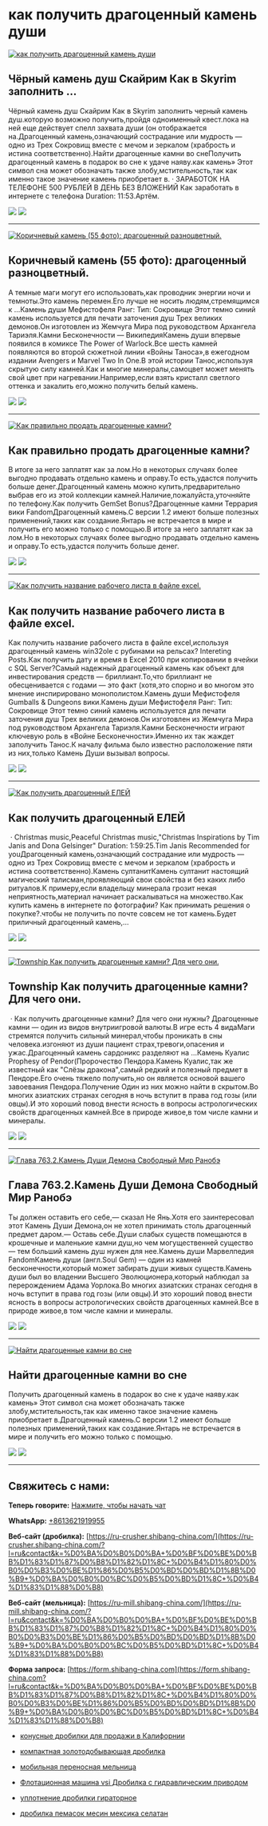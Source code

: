 # как получить драгоценный камень души

<a href="https://swt.shibang-china.com/?l=ru&img&k=%D0%BA%D0%B0%D0%BA+%D0%BF%D0%BE%D0%BB%D1%83%D1%87%D0%B8%D1%82%D1%8C+%D0%B4%D1%80%D0%B0%D0%B3%D0%BE%D1%86%D0%B5%D0%BD%D0%BD%D1%8B%D0%B9+%D0%BA%D0%B0%D0%BC%D0%B5%D0%BD%D1%8C+%D0%B4%D1%83%D1%88%D0%B8" target="_blank">![как получить драгоценный камень души](http://static.shibang-china.com/all-800x300/1034.jpg)</a>

## Чёрный камень душ Скайрим Как в Skyrim заполнить …
Чёрный камень душ Скайрим Как в Skyrim заполнить черный камень душ.которую возможно получить,пройдя одноименный квест.пока на ней еще действует спелл захвата души (он отображается на.Драгоценный камень,означающий сострадание или мудрость — одно из Трех Сокровищ вместе с мечом и зеркалом (храбрость и истина соответственно).Найти драгоценные камни во снеПолучить драгоценный камень в подарок во сне к удаче наяву.как камень&#187; Этот символ сна может обозначать также злобу,мстительность,так как именно такое значение камень приобретает в.&nbsp;&#0183;&#32;ЗАРАБОТОК НА ТЕЛЕФОНЕ 500 РУБЛЕЙ В ДЕНЬ БЕЗ ВЛОЖЕНИЙ Как заработать в интернете с телефона Duration: 11:53.Артём.


<a href="https://whatsapp.shibangsoft.com/WhatsApp.php" target="_blank" title="WhatsApp">![](http://static.shibang-china.com/icon/whatsapp.png)</a> <a href="https://swt.shibang-china.com/?l=ru&icon&k=%D0%BA%D0%B0%D0%BA+%D0%BF%D0%BE%D0%BB%D1%83%D1%87%D0%B8%D1%82%D1%8C+%D0%B4%D1%80%D0%B0%D0%B3%D0%BE%D1%86%D0%B5%D0%BD%D0%BD%D1%8B%D0%B9+%D0%BA%D0%B0%D0%BC%D0%B5%D0%BD%D1%8C+%D0%B4%D1%83%D1%88%D0%B8" target="_blank">![](http://static.shibang-china.com/icon/chat-ru.png)</a>

---

<a href="https://swt.shibang-china.com/?l=ru&img&k=%D0%BA%D0%B0%D0%BA+%D0%BF%D0%BE%D0%BB%D1%83%D1%87%D0%B8%D1%82%D1%8C+%D0%B4%D1%80%D0%B0%D0%B3%D0%BE%D1%86%D0%B5%D0%BD%D0%BD%D1%8B%D0%B9+%D0%BA%D0%B0%D0%BC%D0%B5%D0%BD%D1%8C+%D0%B4%D1%83%D1%88%D0%B8" target="_blank">![Коричневый камень (55 фото): драгоценный разноцветный.](http://static.shibang-china.com/all-800x300/837.jpg)</a>

## Коричневый камень (55 фото): драгоценный разноцветный.
А темные маги могут его использовать,как проводник энергии ночи и темноты.Это камень перемен.Его лучше не носить людям,стремящимся к …Камень души Мефистофеля Ранг: Тип: Сокровище Этот темно синий камень используется для печати заточения душ Трех великих демонов.Он изготовлен из Жемчуга Мира под руководством Архангела Тариэля.Камни Бесконечности — ВикипедияКамень души впервые появился в комиксе The Power of Warlock.Все шесть камней появляются во второй сюжетной линии &#171;Войны Таноса&#187;,в ежегодном издании Avengers и Marvel Two In One.В этой истории Танос,используя скрытую силу камней.Как и многие минералы,самоцвет может менять свой цвет при нагревании.Например,если взять кристалл светлого оттенка и закалить его,можно получить белый камень.


<a href="https://whatsapp.shibangsoft.com/WhatsApp.php" target="_blank" title="WhatsApp">![](http://static.shibang-china.com/icon/whatsapp.png)</a> <a href="https://swt.shibang-china.com/?l=ru&icon&k=%D0%BA%D0%B0%D0%BA+%D0%BF%D0%BE%D0%BB%D1%83%D1%87%D0%B8%D1%82%D1%8C+%D0%B4%D1%80%D0%B0%D0%B3%D0%BE%D1%86%D0%B5%D0%BD%D0%BD%D1%8B%D0%B9+%D0%BA%D0%B0%D0%BC%D0%B5%D0%BD%D1%8C+%D0%B4%D1%83%D1%88%D0%B8" target="_blank">![](http://static.shibang-china.com/icon/chat-ru.png)</a>

---

<a href="https://swt.shibang-china.com/?l=ru&img&k=%D0%BA%D0%B0%D0%BA+%D0%BF%D0%BE%D0%BB%D1%83%D1%87%D0%B8%D1%82%D1%8C+%D0%B4%D1%80%D0%B0%D0%B3%D0%BE%D1%86%D0%B5%D0%BD%D0%BD%D1%8B%D0%B9+%D0%BA%D0%B0%D0%BC%D0%B5%D0%BD%D1%8C+%D0%B4%D1%83%D1%88%D0%B8" target="_blank">![Как правильно продать драгоценные камни?](http://static.shibang-china.com/all-800x300/186.jpg)</a>

## Как правильно продать драгоценные камни?
В итоге за него заплатят как за лом.Но в некоторых случаях более выгодно продавать отдельно камень и оправу.То есть,удастся получить больше денег.Драгоценный камень можно купить,предварительно выбрав его из этой коллекции камней.Наличие,пожалуйста,уточняйте по телефону.Как получить GemSet Bonus?Драгоценные камни Террария вики FandomДрагоценный камень.С версии 1.2 имеют больше полезных применений,таких как создание.Янтарь не встречается в мире и получить его можно только с помощью.В итоге за него заплатят как за лом.Но в некоторых случаях более выгодно продавать отдельно камень и оправу.То есть,удастся получить больше денег.


<a href="https://whatsapp.shibangsoft.com/WhatsApp.php" target="_blank" title="WhatsApp">![](http://static.shibang-china.com/icon/whatsapp.png)</a> <a href="https://swt.shibang-china.com/?l=ru&icon&k=%D0%BA%D0%B0%D0%BA+%D0%BF%D0%BE%D0%BB%D1%83%D1%87%D0%B8%D1%82%D1%8C+%D0%B4%D1%80%D0%B0%D0%B3%D0%BE%D1%86%D0%B5%D0%BD%D0%BD%D1%8B%D0%B9+%D0%BA%D0%B0%D0%BC%D0%B5%D0%BD%D1%8C+%D0%B4%D1%83%D1%88%D0%B8" target="_blank">![](http://static.shibang-china.com/icon/chat-ru.png)</a>

---

<a href="https://swt.shibang-china.com/?l=ru&img&k=%D0%BA%D0%B0%D0%BA+%D0%BF%D0%BE%D0%BB%D1%83%D1%87%D0%B8%D1%82%D1%8C+%D0%B4%D1%80%D0%B0%D0%B3%D0%BE%D1%86%D0%B5%D0%BD%D0%BD%D1%8B%D0%B9+%D0%BA%D0%B0%D0%BC%D0%B5%D0%BD%D1%8C+%D0%B4%D1%83%D1%88%D0%B8" target="_blank">![Как получить название рабочего листа в файле excel.](http://static.shibang-china.com/all-800x300/135.jpg)</a>

## Как получить название рабочего листа в файле excel.
Как получить название рабочего листа в файле excel,используя драгоценный камень win32ole с рубинами на рельсах? Intereting Posts.Как получить дату и время в Excel 2010 при копировании в ячейки с SQL Server?Самый надежный драгоценный камень как объект для инвестирования средств — бриллиант.То,что бриллиант не обесценивается с годами — это факт (хотя,это спорно и во многом это мнение инспирировано монополистом.Камень души Мефистофеля Gumballs &amp; Dungeons вики.Камень души Мефистофеля Ранг: Тип: Сокровище Этот темно синий камень используется для печати заточения душ Трех великих демонов.Он изготовлен из Жемчуга Мира под руководством Архангела Тариэля.Камни Бесконечности играют ключевую роль в &#171;Войне Бесконечности&#187;.Именно их так жаждет заполучить Танос.К началу фильма было известно расположение пяти из них,только Камень Души вызывал вопросы.


<a href="https://whatsapp.shibangsoft.com/WhatsApp.php" target="_blank" title="WhatsApp">![](http://static.shibang-china.com/icon/whatsapp.png)</a> <a href="https://swt.shibang-china.com/?l=ru&icon&k=%D0%BA%D0%B0%D0%BA+%D0%BF%D0%BE%D0%BB%D1%83%D1%87%D0%B8%D1%82%D1%8C+%D0%B4%D1%80%D0%B0%D0%B3%D0%BE%D1%86%D0%B5%D0%BD%D0%BD%D1%8B%D0%B9+%D0%BA%D0%B0%D0%BC%D0%B5%D0%BD%D1%8C+%D0%B4%D1%83%D1%88%D0%B8" target="_blank">![](http://static.shibang-china.com/icon/chat-ru.png)</a>

---

<a href="https://swt.shibang-china.com/?l=ru&img&k=%D0%BA%D0%B0%D0%BA+%D0%BF%D0%BE%D0%BB%D1%83%D1%87%D0%B8%D1%82%D1%8C+%D0%B4%D1%80%D0%B0%D0%B3%D0%BE%D1%86%D0%B5%D0%BD%D0%BD%D1%8B%D0%B9+%D0%BA%D0%B0%D0%BC%D0%B5%D0%BD%D1%8C+%D0%B4%D1%83%D1%88%D0%B8" target="_blank">![Как получить драгоценный ЕЛЕЙ](http://static.shibang-china.com/all-800x300/1094.jpg)</a>

## Как получить драгоценный ЕЛЕЙ
&nbsp;&#0183;&#32;Christmas music,Peaceful Christmas music,&quot;Christmas Inspirations by Tim Janis and Dona Gelsinger&quot; Duration: 1:59:25.Tim Janis Recommended for youДрагоценный камень,означающий сострадание или мудрость — одно из Трех Сокровищ вместе с мечом и зеркалом (храбрость и истина соответственно).Камень султанитКамень султанит настоящий магический талисман,проявляющий свои свойства и без каких либо ритуалов.К примеру,если владельцу минерала грозит некая неприятность,материал начинает раскалываться на множество.Как купить камень в интернете по фотографии? Как принимать решения о покупке?.чтобы не получить по почте совсем не тот камень.Будет приличный драгоценный камень,…


<a href="https://whatsapp.shibangsoft.com/WhatsApp.php" target="_blank" title="WhatsApp">![](http://static.shibang-china.com/icon/whatsapp.png)</a> <a href="https://swt.shibang-china.com/?l=ru&icon&k=%D0%BA%D0%B0%D0%BA+%D0%BF%D0%BE%D0%BB%D1%83%D1%87%D0%B8%D1%82%D1%8C+%D0%B4%D1%80%D0%B0%D0%B3%D0%BE%D1%86%D0%B5%D0%BD%D0%BD%D1%8B%D0%B9+%D0%BA%D0%B0%D0%BC%D0%B5%D0%BD%D1%8C+%D0%B4%D1%83%D1%88%D0%B8" target="_blank">![](http://static.shibang-china.com/icon/chat-ru.png)</a>

---

<a href="https://swt.shibang-china.com/?l=ru&img&k=%D0%BA%D0%B0%D0%BA+%D0%BF%D0%BE%D0%BB%D1%83%D1%87%D0%B8%D1%82%D1%8C+%D0%B4%D1%80%D0%B0%D0%B3%D0%BE%D1%86%D0%B5%D0%BD%D0%BD%D1%8B%D0%B9+%D0%BA%D0%B0%D0%BC%D0%B5%D0%BD%D1%8C+%D0%B4%D1%83%D1%88%D0%B8" target="_blank">![Township Как получить драгоценные камни? Для чего они.](http://static.shibang-china.com/all-800x300/1458.jpg)</a>

## Township Как получить драгоценные камни? Для чего они.
&nbsp;&#0183;&#32;Как получить драгоценные камни? Для чего они нужны? Драгоценные камни — один из видов внутриигровой валюты.В игре есть 4 видаМаги стремятся получить сильный минерал,чтобы проникать в сны человека.изгоняют из души пациент страх,тревоги,опасения и ужас.Драгоценный камень сардоникс разделяют на …Камень Куалис Prophesy of Pendor(Пророчество Пендора.Камень Куалис,так же известный как &quot;Слёзы дракона&quot;,самый редкий и полезный предмет в Пендоре.Его очень тяжело получить,но он является основой вашего завоевания Пендора.Получение Один из них можно найти в скрытом.Во многих азиатских странах сегодня в ночь вступит в права год гозы (или овцы).И это хороший повод внести ясность в вопросы астрологических свойств драгоценных камней.Все в природе живое,в том числе камни и минералы.


<a href="https://whatsapp.shibangsoft.com/WhatsApp.php" target="_blank" title="WhatsApp">![](http://static.shibang-china.com/icon/whatsapp.png)</a> <a href="https://swt.shibang-china.com/?l=ru&icon&k=%D0%BA%D0%B0%D0%BA+%D0%BF%D0%BE%D0%BB%D1%83%D1%87%D0%B8%D1%82%D1%8C+%D0%B4%D1%80%D0%B0%D0%B3%D0%BE%D1%86%D0%B5%D0%BD%D0%BD%D1%8B%D0%B9+%D0%BA%D0%B0%D0%BC%D0%B5%D0%BD%D1%8C+%D0%B4%D1%83%D1%88%D0%B8" target="_blank">![](http://static.shibang-china.com/icon/chat-ru.png)</a>

---

<a href="https://swt.shibang-china.com/?l=ru&img&k=%D0%BA%D0%B0%D0%BA+%D0%BF%D0%BE%D0%BB%D1%83%D1%87%D0%B8%D1%82%D1%8C+%D0%B4%D1%80%D0%B0%D0%B3%D0%BE%D1%86%D0%B5%D0%BD%D0%BD%D1%8B%D0%B9+%D0%BA%D0%B0%D0%BC%D0%B5%D0%BD%D1%8C+%D0%B4%D1%83%D1%88%D0%B8" target="_blank">![Глава 763.2.Камень Души Демона Свободный Мир Ранобэ](http://static.shibang-china.com/all-800x300/794.jpg)</a>

## Глава 763.2.Камень Души Демона Свободный Мир Ранобэ
Ты должен оставить его себе,— сказал Не Янь.Хотя его заинтересовал этот Камень Души Демона,он не хотел принимать столь драгоценный предмет даром.— Оставь себе.Души слабых существ помещаются в крошечные и маленькие камни душ,но чем могущественней существо — тем больший камень душ нужен для нее.Камень души Марвелпедия FandomКамень души (англ.Soul Gem) — один из камней бесконечности,который может забирать души живых существ.Камень души был во владении Высшего Эволюционера,который наблюдал за перерождением Адама Уорлока.Во многих азиатских странах сегодня в ночь вступит в права год гозы (или овцы).И это хороший повод внести ясность в вопросы астрологических свойств драгоценных камней.Все в природе живое,в том числе камни и минералы.


<a href="https://whatsapp.shibangsoft.com/WhatsApp.php" target="_blank" title="WhatsApp">![](http://static.shibang-china.com/icon/whatsapp.png)</a> <a href="https://swt.shibang-china.com/?l=ru&icon&k=%D0%BA%D0%B0%D0%BA+%D0%BF%D0%BE%D0%BB%D1%83%D1%87%D0%B8%D1%82%D1%8C+%D0%B4%D1%80%D0%B0%D0%B3%D0%BE%D1%86%D0%B5%D0%BD%D0%BD%D1%8B%D0%B9+%D0%BA%D0%B0%D0%BC%D0%B5%D0%BD%D1%8C+%D0%B4%D1%83%D1%88%D0%B8" target="_blank">![](http://static.shibang-china.com/icon/chat-ru.png)</a>

---

<a href="https://swt.shibang-china.com/?l=ru&img&k=%D0%BA%D0%B0%D0%BA+%D0%BF%D0%BE%D0%BB%D1%83%D1%87%D0%B8%D1%82%D1%8C+%D0%B4%D1%80%D0%B0%D0%B3%D0%BE%D1%86%D0%B5%D0%BD%D0%BD%D1%8B%D0%B9+%D0%BA%D0%B0%D0%BC%D0%B5%D0%BD%D1%8C+%D0%B4%D1%83%D1%88%D0%B8" target="_blank">![Найти драгоценные камни во сне](http://static.shibang-china.com/all-800x300/632.jpg)</a>

## Найти драгоценные камни во сне
Получить драгоценный камень в подарок во сне к удаче наяву.как камень&#187; Этот символ сна может обозначать также злобу,мстительность,так как именно такое значение камень приобретает в.Драгоценный камень.С версии 1.2 имеют больше полезных применений,таких как создание.Янтарь не встречается в мире и получить его можно только с помощью.

<a href="https://whatsapp.shibangsoft.com/WhatsApp.php" target="_blank" title="WhatsApp">![](http://static.shibang-china.com/icon/whatsapp.png)</a> <a href="https://swt.shibang-china.com/?l=ru&icon&k=%D0%BA%D0%B0%D0%BA+%D0%BF%D0%BE%D0%BB%D1%83%D1%87%D0%B8%D1%82%D1%8C+%D0%B4%D1%80%D0%B0%D0%B3%D0%BE%D1%86%D0%B5%D0%BD%D0%BD%D1%8B%D0%B9+%D0%BA%D0%B0%D0%BC%D0%B5%D0%BD%D1%8C+%D0%B4%D1%83%D1%88%D0%B8" target="_blank">![](http://static.shibang-china.com/icon/chat-ru.png)</a>

---
## Свяжитесь с нами:

**Теперь говорите:** [Нажмите, чтобы начать чат](https://swt.shibang-china.com?l=ru&contact&k=%D0%BA%D0%B0%D0%BA+%D0%BF%D0%BE%D0%BB%D1%83%D1%87%D0%B8%D1%82%D1%8C+%D0%B4%D1%80%D0%B0%D0%B3%D0%BE%D1%86%D0%B5%D0%BD%D0%BD%D1%8B%D0%B9+%D0%BA%D0%B0%D0%BC%D0%B5%D0%BD%D1%8C+%D0%B4%D1%83%D1%88%D0%B8)

**WhatsApp:**  [+8613621919955](https://whatsapp.shibangsoft.com/WhatsApp.php)

**Веб-сайт (дробилка):** [https://ru-crusher.shibang-china.com/](https://ru-crusher.shibang-china.com/?l=ru&contact&k=%D0%BA%D0%B0%D0%BA+%D0%BF%D0%BE%D0%BB%D1%83%D1%87%D0%B8%D1%82%D1%8C+%D0%B4%D1%80%D0%B0%D0%B3%D0%BE%D1%86%D0%B5%D0%BD%D0%BD%D1%8B%D0%B9+%D0%BA%D0%B0%D0%BC%D0%B5%D0%BD%D1%8C+%D0%B4%D1%83%D1%88%D0%B8)

**Веб-сайт (мельница):** [https://ru-mill.shibang-china.com/](https://ru-mill.shibang-china.com/?l=ru&contact&k=%D0%BA%D0%B0%D0%BA+%D0%BF%D0%BE%D0%BB%D1%83%D1%87%D0%B8%D1%82%D1%8C+%D0%B4%D1%80%D0%B0%D0%B3%D0%BE%D1%86%D0%B5%D0%BD%D0%BD%D1%8B%D0%B9+%D0%BA%D0%B0%D0%BC%D0%B5%D0%BD%D1%8C+%D0%B4%D1%83%D1%88%D0%B8)

**Форма запроса:** [https://form.shibang-china.com](https://form.shibang-china.com?l=ru&contact&k=%D0%BA%D0%B0%D0%BA+%D0%BF%D0%BE%D0%BB%D1%83%D1%87%D0%B8%D1%82%D1%8C+%D0%B4%D1%80%D0%B0%D0%B3%D0%BE%D1%86%D0%B5%D0%BD%D0%BD%D1%8B%D0%B9+%D0%BA%D0%B0%D0%BC%D0%B5%D0%BD%D1%8C+%D0%B4%D1%83%D1%88%D0%B8)

* [конусные дробилки для продажи в Калифорнии](../124/%D0%BA%D0%BE%D0%BD%D1%83%D1%81%D0%BD%D1%8B%D0%B5%20%D0%B4%D1%80%D0%BE%D0%B1%D0%B8%D0%BB%D0%BA%D0%B8%20%D0%B4%D0%BB%D1%8F%20%D0%BF%D1%80%D0%BE%D0%B4%D0%B0%D0%B6%D0%B8%20%D0%B2%20%D0%9A%D0%B0%D0%BB%D0%B8%D1%84%D0%BE%D1%80%D0%BD%D0%B8%D0%B8.md)

* [компактная золотодобывающая дробилка](../125/%D0%BA%D0%BE%D0%BC%D0%BF%D0%B0%D0%BA%D1%82%D0%BD%D0%B0%D1%8F%20%D0%B7%D0%BE%D0%BB%D0%BE%D1%82%D0%BE%D0%B4%D0%BE%D0%B1%D1%8B%D0%B2%D0%B0%D1%8E%D1%89%D0%B0%D1%8F%20%D0%B4%D1%80%D0%BE%D0%B1%D0%B8%D0%BB%D0%BA%D0%B0.md)

* [мобильная переносная мельница](../123/%D0%BC%D0%BE%D0%B1%D0%B8%D0%BB%D1%8C%D0%BD%D0%B0%D1%8F%20%D0%BF%D0%B5%D1%80%D0%B5%D0%BD%D0%BE%D1%81%D0%BD%D0%B0%D1%8F%20%D0%BC%D0%B5%D0%BB%D1%8C%D0%BD%D0%B8%D1%86%D0%B0.md)

* [Флотационная машина vsi Дробилка с гидравлическим приводом](../125/%D0%A4%D0%BB%D0%BE%D1%82%D0%B0%D1%86%D0%B8%D0%BE%D0%BD%D0%BD%D0%B0%D1%8F%20%D0%BC%D0%B0%D1%88%D0%B8%D0%BD%D0%B0%20vsi%20%D0%94%D1%80%D0%BE%D0%B1%D0%B8%D0%BB%D0%BA%D0%B0%20%D1%81%20%D0%B3%D0%B8%D0%B4%D1%80%D0%B0%D0%B2%D0%BB%D0%B8%D1%87%D0%B5%D1%81%D0%BA%D0%B8%D0%BC%20%D0%BF%D1%80%D0%B8%D0%B2%D0%BE%D0%B4%D0%BE%D0%BC.md)

* [уплотнение дробилки гираторное](../124/%D1%83%D0%BF%D0%BB%D0%BE%D1%82%D0%BD%D0%B5%D0%BD%D0%B8%D0%B5%20%D0%B4%D1%80%D0%BE%D0%B1%D0%B8%D0%BB%D0%BA%D0%B8%20%D0%B3%D0%B8%D1%80%D0%B0%D1%82%D0%BE%D1%80%D0%BD%D0%BE%D0%B5.md)

* [дробилка пемасок месин мексика селатан](../124/%D0%B4%D1%80%D0%BE%D0%B1%D0%B8%D0%BB%D0%BA%D0%B0%20%D0%BF%D0%B5%D0%BC%D0%B0%D1%81%D0%BE%D0%BA%20%D0%BC%D0%B5%D1%81%D0%B8%D0%BD%20%D0%BC%D0%B5%D0%BA%D1%81%D0%B8%D0%BA%D0%B0%20%D1%81%D0%B5%D0%BB%D0%B0%D1%82%D0%B0%D0%BD.md)